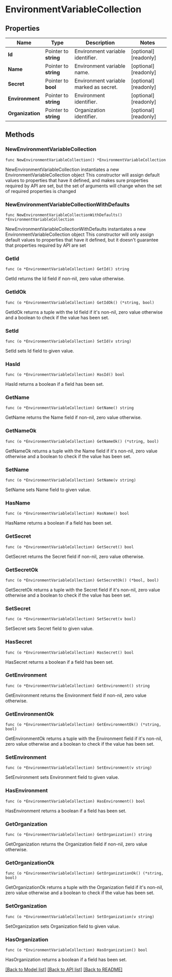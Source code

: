 # EnvironmentVariableCollection

## Properties

Name | Type | Description | Notes
------------ | ------------- | ------------- | -------------
**Id** | Pointer to **string** | Environment variable identifier. | [optional] [readonly] 
**Name** | Pointer to **string** | Environment variable name. | [optional] [readonly] 
**Secret** | Pointer to **bool** | Environment variable marked as secret. | [optional] [readonly] 
**Environment** | Pointer to **string** | Environment identifier. | [optional] [readonly] 
**Organization** | Pointer to **string** | Organization identifier. | [optional] [readonly] 

## Methods

### NewEnvironmentVariableCollection

`func NewEnvironmentVariableCollection() *EnvironmentVariableCollection`

NewEnvironmentVariableCollection instantiates a new EnvironmentVariableCollection object
This constructor will assign default values to properties that have it defined,
and makes sure properties required by API are set, but the set of arguments
will change when the set of required properties is changed

### NewEnvironmentVariableCollectionWithDefaults

`func NewEnvironmentVariableCollectionWithDefaults() *EnvironmentVariableCollection`

NewEnvironmentVariableCollectionWithDefaults instantiates a new EnvironmentVariableCollection object
This constructor will only assign default values to properties that have it defined,
but it doesn't guarantee that properties required by API are set

### GetId

`func (o *EnvironmentVariableCollection) GetId() string`

GetId returns the Id field if non-nil, zero value otherwise.

### GetIdOk

`func (o *EnvironmentVariableCollection) GetIdOk() (*string, bool)`

GetIdOk returns a tuple with the Id field if it's non-nil, zero value otherwise
and a boolean to check if the value has been set.

### SetId

`func (o *EnvironmentVariableCollection) SetId(v string)`

SetId sets Id field to given value.

### HasId

`func (o *EnvironmentVariableCollection) HasId() bool`

HasId returns a boolean if a field has been set.

### GetName

`func (o *EnvironmentVariableCollection) GetName() string`

GetName returns the Name field if non-nil, zero value otherwise.

### GetNameOk

`func (o *EnvironmentVariableCollection) GetNameOk() (*string, bool)`

GetNameOk returns a tuple with the Name field if it's non-nil, zero value otherwise
and a boolean to check if the value has been set.

### SetName

`func (o *EnvironmentVariableCollection) SetName(v string)`

SetName sets Name field to given value.

### HasName

`func (o *EnvironmentVariableCollection) HasName() bool`

HasName returns a boolean if a field has been set.

### GetSecret

`func (o *EnvironmentVariableCollection) GetSecret() bool`

GetSecret returns the Secret field if non-nil, zero value otherwise.

### GetSecretOk

`func (o *EnvironmentVariableCollection) GetSecretOk() (*bool, bool)`

GetSecretOk returns a tuple with the Secret field if it's non-nil, zero value otherwise
and a boolean to check if the value has been set.

### SetSecret

`func (o *EnvironmentVariableCollection) SetSecret(v bool)`

SetSecret sets Secret field to given value.

### HasSecret

`func (o *EnvironmentVariableCollection) HasSecret() bool`

HasSecret returns a boolean if a field has been set.

### GetEnvironment

`func (o *EnvironmentVariableCollection) GetEnvironment() string`

GetEnvironment returns the Environment field if non-nil, zero value otherwise.

### GetEnvironmentOk

`func (o *EnvironmentVariableCollection) GetEnvironmentOk() (*string, bool)`

GetEnvironmentOk returns a tuple with the Environment field if it's non-nil, zero value otherwise
and a boolean to check if the value has been set.

### SetEnvironment

`func (o *EnvironmentVariableCollection) SetEnvironment(v string)`

SetEnvironment sets Environment field to given value.

### HasEnvironment

`func (o *EnvironmentVariableCollection) HasEnvironment() bool`

HasEnvironment returns a boolean if a field has been set.

### GetOrganization

`func (o *EnvironmentVariableCollection) GetOrganization() string`

GetOrganization returns the Organization field if non-nil, zero value otherwise.

### GetOrganizationOk

`func (o *EnvironmentVariableCollection) GetOrganizationOk() (*string, bool)`

GetOrganizationOk returns a tuple with the Organization field if it's non-nil, zero value otherwise
and a boolean to check if the value has been set.

### SetOrganization

`func (o *EnvironmentVariableCollection) SetOrganization(v string)`

SetOrganization sets Organization field to given value.

### HasOrganization

`func (o *EnvironmentVariableCollection) HasOrganization() bool`

HasOrganization returns a boolean if a field has been set.


[[Back to Model list]](../README.md#documentation-for-models) [[Back to API list]](../README.md#documentation-for-api-endpoints) [[Back to README]](../README.md)


